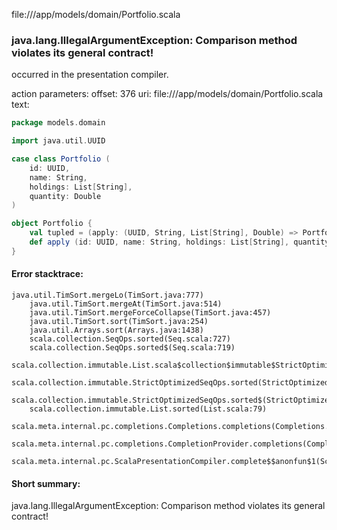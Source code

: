 file://<WORKSPACE>/app/models/domain/Portfolio.scala
### java.lang.IllegalArgumentException: Comparison method violates its general contract!

occurred in the presentation compiler.

action parameters:
offset: 376
uri: file://<WORKSPACE>/app/models/domain/Portfolio.scala
text:
```scala
package models.domain

import java.util.UUID

case class Portfolio (
    id: UUID,
    name: String,
    holdings: List[String],
    quantity: Double
)

object Portfolio {
    val tupled = (apply: (UUID, String, List[String], Double) => Portfolio).tupled
    def apply (id: UUID, name: String, holdings: List[String], quantity: Doublt): Portfolio = apply(id, name, holdings, q@@)
}
```



#### Error stacktrace:

```
java.util.TimSort.mergeLo(TimSort.java:777)
	java.util.TimSort.mergeAt(TimSort.java:514)
	java.util.TimSort.mergeForceCollapse(TimSort.java:457)
	java.util.TimSort.sort(TimSort.java:254)
	java.util.Arrays.sort(Arrays.java:1438)
	scala.collection.SeqOps.sorted(Seq.scala:727)
	scala.collection.SeqOps.sorted$(Seq.scala:719)
	scala.collection.immutable.List.scala$collection$immutable$StrictOptimizedSeqOps$$super$sorted(List.scala:79)
	scala.collection.immutable.StrictOptimizedSeqOps.sorted(StrictOptimizedSeqOps.scala:78)
	scala.collection.immutable.StrictOptimizedSeqOps.sorted$(StrictOptimizedSeqOps.scala:78)
	scala.collection.immutable.List.sorted(List.scala:79)
	scala.meta.internal.pc.completions.Completions.completions(Completions.scala:210)
	scala.meta.internal.pc.completions.CompletionProvider.completions(CompletionProvider.scala:86)
	scala.meta.internal.pc.ScalaPresentationCompiler.complete$$anonfun$1(ScalaPresentationCompiler.scala:123)
```
#### Short summary: 

java.lang.IllegalArgumentException: Comparison method violates its general contract!